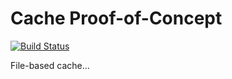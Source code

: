 # Cache Proof-of-Concept

[![Build Status](https://travis-ci.com/SpaceKatt/cache-poc.svg?branch=main)](https://travis-ci.com/SpaceKatt/cache-poc)

File-based cache...
